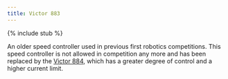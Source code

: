 ```yaml
---
title: Victor 883
---
```


{% include stub %}

An older speed controller used in previous first robotics competitions. This speed controller is not allowed in competition any more and has been replaced by the [Victor 884](victor-884), which has a greater degree of control and a higher current limit.
